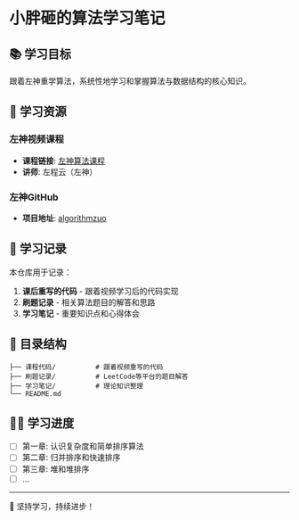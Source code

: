 # 小胖砸的算法学习笔记

## 📚 学习目标

跟着左神重学算法，系统性地学习和掌握算法与数据结构的核心知识。

## 🎯 学习资源

### 左神视频课程
- **课程链接**: [左神算法课程](https://space.bilibili.com/8888480/lists/3509640?type=series)
- **讲师**: 左程云（左神）

### 左神GitHub
- **项目地址**: [algorithmzuo](https://github.com/algorithmzuo)

## 📝 学习记录

本仓库用于记录：
1. **课后重写的代码** - 跟着视频学习后的代码实现
2. **刷题记录** - 相关算法题目的解答和思路
3. **学习笔记** - 重要知识点和心得体会

## 📂 目录结构

```
├── 课程代码/          # 跟着视频重写的代码
├── 刷题记录/          # LeetCode等平台的题目解答
├── 学习笔记/          # 理论知识整理
└── README.md
```

## 🏃‍♂️ 学习进度

- [ ] 第一章: 认识复杂度和简单排序算法
- [ ] 第二章: 归并排序和快速排序
- [ ] 第三章: 堆和堆排序
- [ ] ...

---

💪 坚持学习，持续进步！
